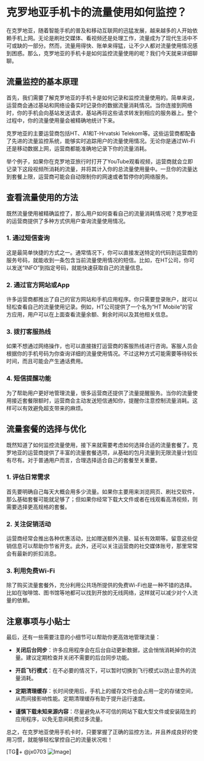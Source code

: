 # 克罗地亚手机卡的流量使用如何监控？

在克罗地亚，随着智能手机的普及和移动互联网的迅猛发展，越来越多的人开始依赖手机上网。无论是刷社交媒体、看视频还是处理工作，流量成为了现代生活中不可或缺的一部分。然而，流量用得快、账单来得猛，让不少人都对流量使用情况感到困惑。那么，克罗地亚的手机卡是如何监控流量使用的呢？我们今天就来详细聊聊。

## 流量监控的基本原理

首先，我们需要了解克罗地亚的手机卡是如何记录和监控流量使用的。简单来说，运营商会通过基站和网络设备实时记录你的数据流量消耗情况。当你连接到网络时，你的手机会向基站发送请求，基站再将这些请求转发到相应的服务器上。整个过程中，你的流量使用量会被精确地统计下来。

克罗地亚的主要运营商包括HT、A1和T-Hrvatski Telekom等。这些运营商都配备了先进的流量监控系统，能够实时追踪用户的流量使用情况。无论你是通过Wi-Fi还是移动数据上网，运营商都能准确地记录下你的流量消耗。

举个例子，如果你在克罗地亚旅行时打开了YouTube观看视频，运营商就会立即记录下这段视频所消耗的流量，并将其计入你的总流量使用量中。一旦你的流量达到套餐上限，运营商可能会自动限制你的网速或者暂停你的网络服务。

## 查看流量使用的方法

既然流量使用被精确监控了，那么用户如何查看自己的流量消耗情况呢？克罗地亚的运营商提供了多种方式供用户查询流量使用情况。

### 1. **通过短信查询**
这是最简单快捷的方式之一。通常情况下，你可以直接发送特定的代码到运营商的服务号码，就能收到一条包含当前流量使用情况的短信。比如，在HT公司，你可以发送“INFO”到指定号码，就能快速获取自己的流量信息。

### 2. **通过官方网站或App**
许多运营商都推出了自己的官方网站和手机应用程序。你只需要登录账户，就可以轻松查看自己的流量使用记录。例如，HT公司提供了一个名为“HT Mobile”的官方应用，用户可以在上面查看流量余额、剩余时间以及其他相关信息。

### 3. **拨打客服热线**
如果不想通过网络操作，也可以直接拨打运营商的客服热线进行咨询。客服人员会根据你的手机号码为你查询详细的流量使用情况。不过这种方式可能需要等待较长时间，而且可能会产生通话费用。

### 4. **短信提醒功能**
为了帮助用户更好地管理流量，很多运营商还提供了流量提醒服务。当你的流量使用接近套餐限额时，运营商会主动发送短信通知你，提醒你注意控制流量消耗。这样可以有效避免超支带来的麻烦。

## 流量套餐的选择与优化

既然知道了如何监控流量使用，接下来就需要考虑如何选择合适的流量套餐了。克罗地亚的运营商提供了丰富的流量套餐选项，从基础的包月流量到无限流量计划应有尽有。对于普通用户而言，合理选择适合自己的套餐至关重要。

### 1. **评估日常需求**
首先要明确自己每天大概会用多少流量。如果你主要用来浏览网页、刷社交软件，那么基础套餐可能就足够了；但如果你经常下载大文件或者在线观看高清视频，则需要选择更高规格的套餐。

### 2. **关注促销活动**
运营商经常会推出各种优惠活动，比如赠送额外流量、延长有效期等。留意这些促销信息可以帮助你节省开支。此外，还可以关注运营商的社交媒体账号，那里常常会有最新的折扣消息。

### 3. **利用免费Wi-Fi**
除了购买流量套餐外，充分利用公共场所提供的免费Wi-Fi也是一种不错的选择。比如在咖啡馆、图书馆等地都可以找到开放的无线网络，这样就可以减少对个人流量的依赖。

## 注意事项与小贴士

最后，还有一些需要注意的小细节可以帮助你更高效地管理流量：

- **关闭后台同步**：许多应用程序会在后台自动更新数据，这会悄悄消耗掉你的流量。建议定期检查并关闭不需要的后台同步功能。
  
- **开启飞行模式**：在不必要的情况下，可以暂时切换到飞行模式以防止意外的流量消耗。

- **定期清理缓存**：长时间使用后，手机上的缓存文件也会占用一定的存储空间，从而间接影响性能。定期清理缓存有助于提升运行速度。

- **谨慎下载未知来源内容**：尽量避免从不可信的网站下载大型文件或安装陌生的应用程序，以免无意间耗费过多流量。

总之，在克罗地亚使用手机卡时，只要掌握了正确的监控方法，并且养成良好的使用习惯，就能够轻松掌控自己的流量状况啦！

[TG💪+ @jx0703 ![Image](https://github.com/user-attachments/assets/dbca1d08-cadb-493c-b0ec-ad6f7a83f270)]